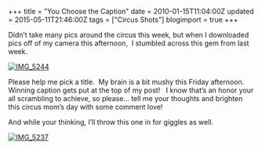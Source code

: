 +++
title = "You Choose the Caption"
date = 2010-01-15T11:04:00Z
updated = 2015-05-11T21:46:00Z
tags = ["Circus Shots"]
blogimport = true 
+++

 Didn’t take many pics around the circus this week, but when I downloaded pics off of my camera this afternoon,&#160; I stumbled across this gem from last week.&#160; 

[![IMG_5244](https://latc.s3.amazonaws.com/wp-content/uploads/2010/01/IMG_5244.jpg "IMG_5244")](https://latc.s3.amazonaws.com/wp-content/uploads/2010/01/IMG_5244.jpg)

Please help me pick a title.&#160; My brain is a bit mushy this Friday afternoon.&#160; Winning caption gets put at the top of my post!&#160;&#160; I know that’s an honor your all scrambling to achieve, so please… tell me your thoughts and brighten this circus mom’s day with some comment love!

And while your thinking, I’ll throw this one in for giggles as well. 

[![IMG_5237](https://latc.s3.amazonaws.com/wp-content/uploads/2010/01/IMG_5237.jpg "IMG_5237")](https://latc.s3.amazonaws.com/wp-content/uploads/2010/01/IMG_5237.jpg)
